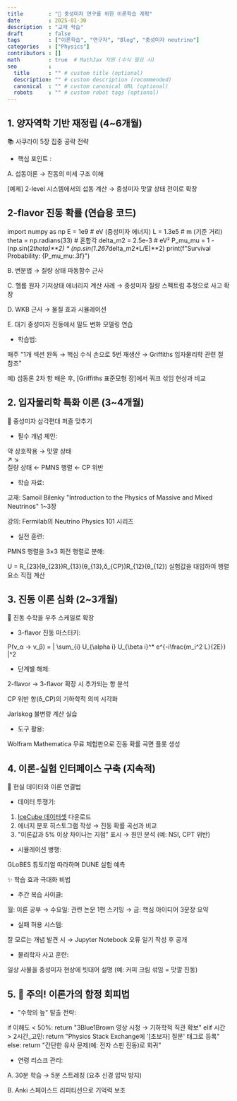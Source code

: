 ```yaml
---
title        : "🚀 중성미자 연구를 위한 이론학습 계획"
date         : 2025-01-30
description  : "교재 학습"
draft        : false
tags         : ["이론학습", "연구자", "Blog", "중성미자 neutrino"]
categories   : ["Physics"]
contributors : []
math         : true  # MathJax 지원 (수식 필요 시)
seo          :
  title      : "" # custom title (optional)
  description: "" # custom description (recommended)
  canonical  : "" # custom canonical URL (optional)
  robots     : "" # custom robot tags (optional)
---
```


## 1. 양자역학 기반 재정립 (4~6개월)
📚 사쿠라이 5장 집중 공략 전략
- 핵심 포인트 :

A. 섭동이론 → 진동의 미세 구조 이해

[예제] 2-level 시스템에서의 섭동 계산 → 중성미자 맛깔 상태 전이로 확장


## 2-flavor 진동 확률 (연습용 코드)
import numpy as np
E = 1e9 # eV (중성미자 에너지)
L = 1.3e5 # m (기준 거리)
theta = np.radians(33) # 혼합각
delta_m2 = 2.5e-3 # eV²
P_mu_mu = 1 - (np.sin(2*theta)**2) * (np.sin(1.267*delta_m2*L/E)**2)
print(f"Survival Probability: {P_mu_mu:.3f}")

B. 변분법 → 질량 상태 파동함수 근사

C. 헬륨 원자 기저상태 에너리지 계산 사례 → 중성미자 질량 스펙트럼 추정으로 사고 확장

D. WKB 근사 → 물질 효과 시뮬레이션

E. 대기 중성미자 진동에서 밀도 변화 모델링 연습

- 학습법:

매주 "1개 섹션 완독 → 핵심 수식 손으로 5번 재생산 → Griffiths 입자물리학 관련 절 참조"

예) 섭동론 2차 항 배운 후, [Griffiths 표준모형 장]에서 쿼크 섞임 현상과 비교

## 2. 입자물리학 특화 이론 (3~4개월)
🧩 중성미자 삼각편대 퍼즐 맞추기
- 필수 개념 체인:

약 상호작용 → 맛깔 상태  
↗                ↘  
질량 상태 ← PMNS 행렬 ← CP 위반

- 학습 자료:

교재: Samoil Bilenky "Introduction to the Physics of Massive and Mixed Neutrinos" 1~3장

강의: Fermilab의 Neutrino Physics 101 시리즈

- 실전 훈련:

PMNS 행렬을 3×3 회전 행렬로 분해:

U = R_{23}(θ_{23})R_{13}(θ_{13},δ_{CP})R_{12}(θ_{12})
실험값을 대입하여 행렬 요소 직접 계산

## 3. 진동 이론 심화 (2~3개월)
🌌 진동 수학을 우주 스케일로 확장
- 3-flavor 진동 마스터키:

P(ν_α → ν_β) = | \sum_{i} U_{\alpha i} U_{\beta i}^* e^{-i\frac{m_i^2 L}{2E}} |^2

- 단계별 해체:

2-flavor → 3-flavor 확장 시 추가되는 항 분석

CP 위반 항(δ_CP)의 기하학적 의미 시각화

Jarlskog 불변량 계산 실습

- 도구 활용:

Wolfram Mathematica 무료 체험판으로 진동 확률 곡면 플롯 생성

## 4. 이론-실험 인터페이스 구축 (지속적)
🔌 현실 데이터와 이론 연결법
- 데이터 투쟁기:

1. [IceCube 데이터셋](https://icecube.wisc.edu/science/data) 다운로드  
2. 에너지 분포 히스토그램 작성 → 진동 확률 곡선과 비교  
3. "이론값과 5% 이상 차이나는 지점" 표시 → 원인 분석 (예: NSI, CPT 위반)

- 시뮬레이션 병행:

GLoBES 튜토리얼 따라하며 DUNE 실험 예측

✨ 학습 효과 극대화 비법
- 주간 복습 사이클:

월: 이론 공부 → 수요일: 관련 논문 1편 스키밍 → 금: 핵심 아이디어 3문장 요약

- 실패 허용 시스템:

잘 모르는 개념 발견 시 → Jupyter Notebook 오류 일기 작성 후 공개

- 물리학자 사고 훈련:

일상 사물을 중성미자 현상에 빗대어 설명 (예: 커피 크림 섞임 = 맛깔 진동)

## 5. 🛑 주의! 이론가의 함정 회피법
- "수학의 늪" 탈출 전략:

if 이해도 < 50%:
    return "3Blue1Brown 영상 시청 → 기하학적 직관 확보"
elif 시간 > 2시간_고민:
    return "Physics Stack Exchange에 '[초보자] 질문' 태그로 등록"
else:
    return "간단한 유사 문제(예: 전자 스핀 진동)로 회귀"

- 연령 리스크 관리:

A. 30분 학습 → 5분 스트레칭 (요추 신경 압박 방지)

B. Anki 스페이스드 리피티션으로 기억력 보조